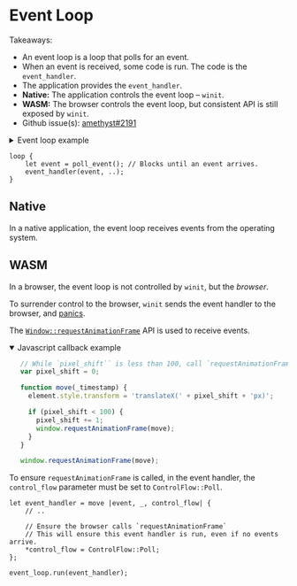 # Event Loop

Takeaways:

* An event loop is a loop that polls for an event.
* When an event is received, some code is run. The code is the `event_handler`.
* The application provides the `event_handler`.
* **Native:** The application controls the event loop &ndash; `winit`.
* **WASM:** The browser controls the event loop, but consistent API is still exposed by `winit`.
* Github issue(s): [amethyst#2191]

<details>
<summary>Event loop example</summary>
<span style="display: block; margin-left: 20px;">

`winit`:

```rust,ignore
// Not real code
impl EventLoop {
    pub fn run<F>(self, event_handler: F) -> !
    where
        F: ..
    {
        loop {
            let event = poll_event(); // Blocks until an event arrives.
            event_handler(event, ..);
        }
    }
}
```

`amethyst`:

```rust,ignore
// Not real code, but close 🤏.
let event_handler = move |event, _, control_flow| {
    match event {
        // tick the game
        Event::MainEventsCleared => self.run_game_logic(),

        // input
        Event::DeviceEvent(device_event) => self.notify_input(device_event),
        _ => {},
    }
};

event_loop.run(event_handler);

// Never reached, as EventLoop::run(_) returns `!`.
```

</span>
</details>

```rust,ignore
loop {
    let event = poll_event(); // Blocks until an event arrives.
    event_handler(event, ..);
}
```

## Native

In a native application, the event loop receives events from the operating system.

## WASM

In a browser, the event loop is not controlled by `winit`, but the *browser*.

To surrender control to the browser, `winit` sends the event handler to the browser, and [panics].

The [`Window::requestAnimationFrame`] API is used to receive events.

<details open>
<summary>Javascript callback example</summary>
<span style="display: block; margin-left: 20px;">

```js
// While `pixel_shift`` is less than 100, call `requestAnimationFrame`.
var pixel_shift = 0;

function move(_timestamp) {
  element.style.transform = 'translateX(' + pixel_shift + 'px)';

  if (pixel_shift < 100) {
    pixel_shift += 1;
    window.requestAnimationFrame(move);
  }
}

window.requestAnimationFrame(move);
```

</span>
</details>

To ensure `requestAnimationFrame` is called, in the event handler, the `control_flow` parameter must be set to `ControlFlow::Poll`.

```rust,ignore
let event_handler = move |event, _, control_flow| {
    // ..

    // Ensure the browser calls `requestAnimationFrame`
    // This will ensure this event handler is run, even if no events arrive.
    *control_flow = ControlFlow::Poll;
};

event_loop.run(event_handler);
```

[`Window::requestAnimationFrame`]: https://developer.mozilla.org/en-US/docs/Web/API/window/requestAnimationFrame
[amethyst#2191]: https://github.com/amethyst/amethyst/issues/2191
[panics]: https://github.com/rust-windowing/winit/blob/v0.22.0/src/platform_impl/web/event_loop/mod.rs#L38-L59
